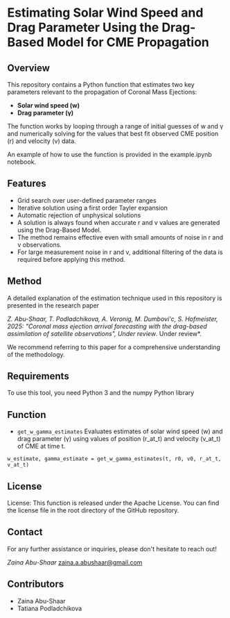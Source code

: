 # Estimating Solar Wind Speed and Drag Parameter Using the Drag-Based Model for CME Propagation

## Overview
This repository contains a Python function that estimates two key parameters relevant to the propagation of Coronal Mass Ejections:

- **Solar wind speed (w)**
- **Drag parameter (γ)**

The function works by looping through a range of initial guesses of w and γ and numerically solving for the values that best fit observed CME position (r) and velocity (v) data. 

An example of how to use the function is provided in the example.ipynb notebook.

## Features

- Grid search over user-defined parameter ranges
- Iterative solution using a first order Tayler expansion
- Automatic rejection of unphysical solutions 
- A solution is always found when accurate r and v values are generated using the Drag-Based Model.
- The method remains effective even with small amounts of noise in r and v observations.
- For large measurement noise in r and v, additional filtering of the data is required before applying this method.

## Method

A detailed explanation of the estimation technique used in this repository is presented in the research paper

*Z. Abu-Shaar, T. Podladchikova, A. Veronig, M. Dumbovi\'c, S. Hofmeister, 2025: "Coronal mass ejection arrival forecasting with the drag-based assimilation of satellite observations", Under review*. Under review*.


We recommend referring to this paper for a comprehensive understanding of the methodology.

## Requirements
To use this tool, you need Python 3 and the numpy Python library

## Function
- `get_w_gamma_estimates`
Evaluates estimates of solar wind speed (w) and drag parameter (γ) using values of position (r_at_t) and velocity (v_at_t) of CME at time t.
```
w_estimate, gamma_estimate = get_w_gamma_estimates(t, r0, v0, r_at_t, v_at_t)
```

## License
License: This function is released under the Apache License. You can find the license file in the root directory of the GitHub repository. 

## Contact
For any further assistance or inquiries, please don't hesitate to reach out!

*Zaina Abu-Shaar*
zaina.a.abushaar@gmail.com

## Contributors
* Zaina Abu-Shaar
* Tatiana Podladchikova
